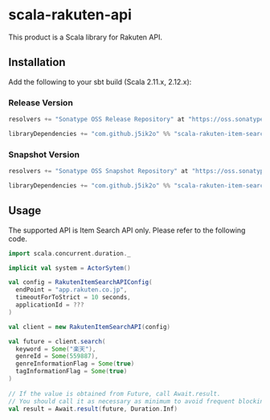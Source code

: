 # scala-rakuten-api

This product is a Scala library for Rakuten API. 

## Installation

Add the following to your sbt build (Scala 2.11.x, 2.12.x):

### Release Version

```scala
resolvers += "Sonatype OSS Release Repository" at "https://oss.sonatype.org/content/repositories/releases/"

libraryDependencies += "com.github.j5ik2o" %% "scala-rakuten-item-search-api" % "1.0.3"
```

### Snapshot Version

```scala
resolvers += "Sonatype OSS Snapshot Repository" at "https://oss.sonatype.org/content/repositories/snapshots/"

libraryDependencies += "com.github.j5ik2o" %% "scala-rakuten-item-search-api" % "1.0.4-SNAPSHOT"
```

## Usage

The supported API is Item Search API only. Please refer to the following code.

```scala
import scala.concurrent.duration._

implicit val system = ActorSytem()

val config = RakutenItemSearchAPIConfig(
  endPoint = "app.rakuten.co.jp",
  timeoutForToStrict = 10 seconds,
  applicationId = ???
)

val client = new RakutenItemSearchAPI(config)

val future = client.search(
  keyword = Some("楽天"),
  genreId = Some(559887),
  genreInformationFlag = Some(true)
  tagInformationFlag = Some(true)
)
      
// If the value is obtained from Future, call Await.result. 
// You should call it as necessary as minimum to avoid frequent blocking.
val result = Await.result(future, Duration.Inf) 
```
